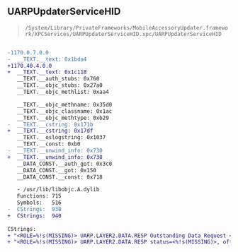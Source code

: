 ## UARPUpdaterServiceHID

> `/System/Library/PrivateFrameworks/MobileAccessoryUpdater.framework/XPCServices/UARPUpdaterServiceHID.xpc/UARPUpdaterServiceHID`

```diff

-1170.0.7.0.0
-  __TEXT.__text: 0x1bda4
+1170.40.4.0.0
+  __TEXT.__text: 0x1c118
   __TEXT.__auth_stubs: 0x760
   __TEXT.__objc_stubs: 0x27a0
   __TEXT.__objc_methlist: 0xaa4

   __TEXT.__objc_methname: 0x35d0
   __TEXT.__objc_classname: 0x1ac
   __TEXT.__objc_methtype: 0xb29
-  __TEXT.__cstring: 0x171b
+  __TEXT.__cstring: 0x17df
   __TEXT.__oslogstring: 0x1037
   __TEXT.__const: 0xb0
-  __TEXT.__unwind_info: 0x730
+  __TEXT.__unwind_info: 0x738
   __DATA_CONST.__auth_got: 0x3c0
   __DATA_CONST.__got: 0x150
   __DATA_CONST.__const: 0x718

   - /usr/lib/libobjc.A.dylib
   Functions: 715
   Symbols:   516
-  CStrings:  938
+  CStrings:  940
 
CStrings:
+ "<ROLE=%!s(MISSING)> UARP.LAYER2.DATA.RESP Outstanding Data Request <%!s(MISSING)>, offset=0x%!x(MISSING), requestedlength=%!u(MISSING)"
+ "<ROLE=%!s(MISSING)> UARP.LAYER2.DATA.RESP status=<%!s(MISSING)>, offset=0x%!x(MISSING), requestedlength=%!u(MISSING), respondedlength=%!u(MISSING)"

```
